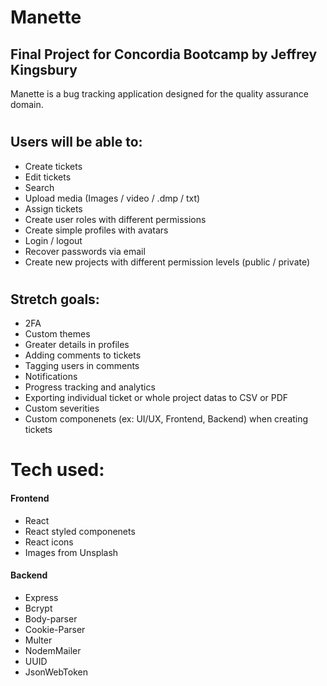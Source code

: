 # Manette
## Final Project for Concordia Bootcamp by Jeffrey Kingsbury

Manette is a bug tracking application designed for the quality assurance domain.
#
## Users will be able to:
* Create tickets 
* Edit tickets
* Search
* Upload media (Images / video / .dmp / txt) 
* Assign tickets
* Create user roles with different permissions
* Create simple profiles with avatars
* Login / logout
* Recover passwords via email
* Create new projects with different permission levels (public / private)

#
## Stretch goals: 
* 2FA 
* Custom themes
* Greater details in profiles
* Adding comments to tickets
* Tagging users in comments
* Notifications
* Progress tracking and analytics
* Exporting individual ticket or whole project datas to CSV or PDF
* Custom severities 
* Custom componenets (ex: UI/UX, Frontend, Backend) when creating tickets

#
# Tech used:
#### Frontend
* React
* React styled componenets
* React icons
* Images from Unsplash

#### Backend
* Express
* Bcrypt
* Body-parser
* Cookie-Parser
* Multer
* NodemMailer
* UUID
* JsonWebToken
